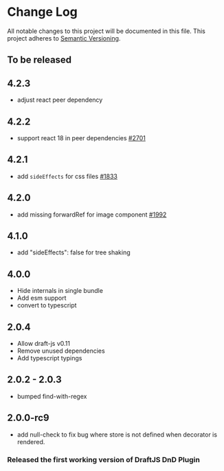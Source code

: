 # Change Log

All notable changes to this project will be documented in this file.
This project adheres to [Semantic Versioning](http://semver.org/).

## To be released

## 4.2.3

- adjust react peer dependency

## 4.2.2

- support react 18 in peer dependencies [#2701](https://github.com/draft-js-plugins/draft-js-plugins/issues/2701)

## 4.2.1

- add `sideEffects` for css files [#1833](https://github.com/draft-js-plugins/draft-js-plugins/issues/1833)

## 4.2.0

- add missing forwardRef for image component [#1992](https://github.com/draft-js-plugins/draft-js-plugins/issues/1992)

## 4.1.0

- add "sideEffects": false for tree shaking

## 4.0.0

- Hide internals in single bundle
- Add esm support
- convert to typescript

## 2.0.4

- Allow draft-js v0.11
- Remove unused dependencies
- Add typescript typings

## 2.0.2 - 2.0.3

- bumped find-with-regex

## 2.0.0-rc9

- add null-check to fix bug where store is not defined when decorator is rendered.

### Released the first working version of DraftJS DnD Plugin
